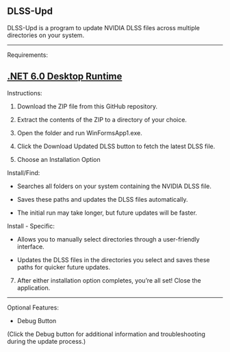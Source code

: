  DLSS-Upd
--------------------------------------------------------------------------------------------------------------
DLSS-Upd is a program to update NVIDIA DLSS files across multiple directories on your system. 

---------------------------------------------------------------------------------------------------------------
Requirements:

[.NET 6.0 Desktop Runtime
](https://dotnet.microsoft.com/en-us/download/dotnet/thank-you/runtime-desktop-6.0.35-windows-x64-installer?cid=getdotnetcore)
---------------------------------------------------------------------------------------------------------------
Instructions:
1. Download the ZIP file from this GitHub repository.

3. Extract the contents of the ZIP to a directory of your choice.

4. Open the folder and run WinFormsApp1.exe.

5. Click the Download Updated DLSS button to fetch the latest DLSS file.

6. Choose an Installation Option
    
Install/Find:

- Searches all folders on your system containing the NVIDIA DLSS file.
   
- Saves these paths and updates the DLSS files automatically.
   
- The initial run may take longer, but future updates will be faster.

Install - Specific:

- Allows you to manually select directories through a user-friendly interface.

- Updates the DLSS files in the directories you select and saves these paths for quicker future updates.
  

7. After either installation option completes, you’re all set! Close the application.

---------------------------------------------------------------------------------------------------------------
Optional Features:

- Debug Button

(Click the Debug button for additional information and troubleshooting during the update process.)
